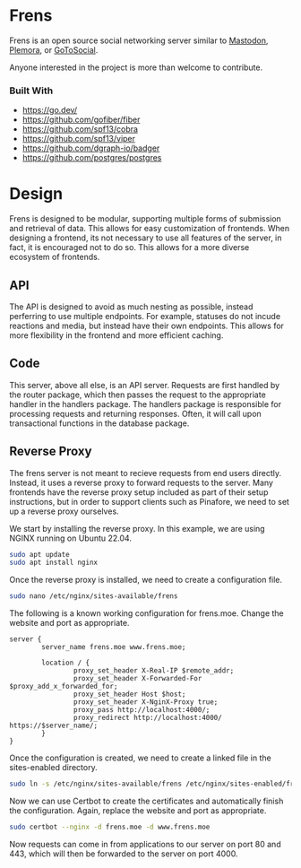 # Frens


Frens is an open source social networking server similar to [Mastodon](https://github.com/mastodon/mastodon), [Plemora](https://github.com/Hostdon/pleroma), or [GoToSocial](https://github.com/superseriousbusiness/gotosocial).

Anyone interested in the project is more than welcome to contribute.

### Built With
- https://go.dev/
- https://github.com/gofiber/fiber
- https://github.com/spf13/cobra
- https://github.com/spf13/viper
- https://github.com/dgraph-io/badger
- https://github.com/postgres/postgres

# Design
Frens is designed to be modular, supporting multiple forms of submission and retrieval of data. This allows for easy customization of frontends. When designing a frontend, its not necessary to use all features of the server, in fact, it is encouraged not to do so. This allows for a more diverse ecosystem of frontends.

## API

The API is designed to avoid as much nesting as possible, instead perferring to use multiple endpoints. For example, statuses do not incude reactions and media, but instead have their own endpoints. This allows for more flexibility in the frontend and more efficient caching.

## Code
This server, above all else, is an API server. Requests are first handled by the router package, which then passes the request to the appropriate handler in the handlers package. The handlers package is responsible for processing requests and returning responses. Often, it will call upon transactional functions in the database package.

## Reverse Proxy

The frens server is not meant to recieve requests from end users directly. Instead, it uses a reverse proxy to forward requests to the server. Many frontends have the reverse proxy setup included as part of their setup instructions, but in order to support clients such as Pinafore, we need to set up a reverse proxy ourselves.

We start by installing the reverse proxy. In this example, we are using NGINX running on Ubuntu 22.04.

```bash
sudo apt update
sudo apt install nginx
```

Once the reverse proxy is installed, we need to create a configuration file.
    
```bash
sudo nano /etc/nginx/sites-available/frens
```

The following is a known working configuration for frens.moe. Change the website and port as appropriate.

```
server {
        server_name frens.moe www.frens.moe;

        location / {
                proxy_set_header X-Real-IP $remote_addr;
                proxy_set_header X-Forwarded-For $proxy_add_x_forwarded_for;
                proxy_set_header Host $host;
                proxy_set_header X-NginX-Proxy true;
                proxy_pass http://localhost:4000/;
                proxy_redirect http://localhost:4000/ https://$server_name/;
        }
}
```

Once the configuration is created, we need to create a linked file in the sites-enabled directory.

```bash
sudo ln -s /etc/nginx/sites-available/frens /etc/nginx/sites-enabled/frens
```

Now we can use Certbot to create the certificates and automatically finish the configuration. Again, replace the website and port as appropriate.

```bash
sudo certbot --nginx -d frens.moe -d www.frens.moe
```

Now requests can come in from applications to our server on port 80 and 443, which will then be forwarded to the server on port 4000.